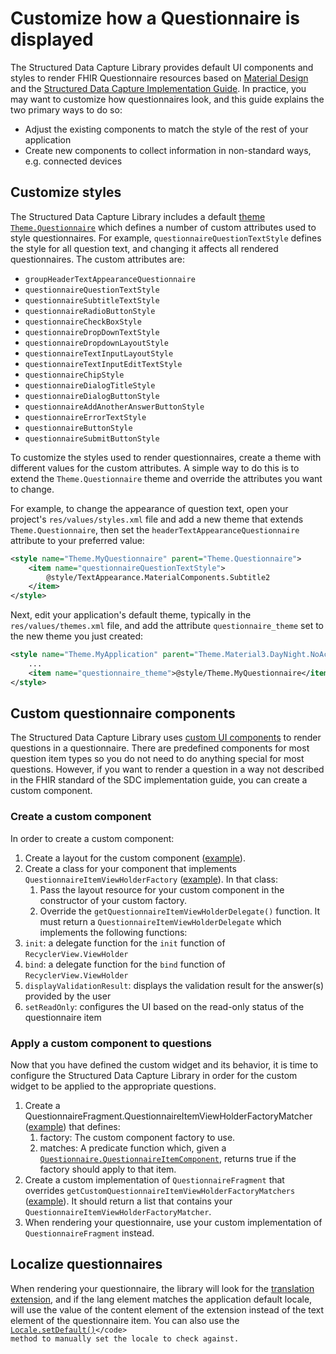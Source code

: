 # Customize how a Questionnaire is displayed

The Structured Data Capture Library provides default UI components and styles to
render FHIR Questionnaire resources based on
[Material Design](https://material.io/design) and the
[Structured Data Capture Implementation Guide](https://build.fhir.org/ig/HL7/sdc/).
In practice, you may want to customize how questionnaires look, and this guide
explains the two primary ways to do so:

* Adjust the existing components to match the style of the rest of your
    application
* Create new components to collect information in non-standard ways, e.g.
    connected devices

## Customize styles

The Structured Data Capture Library includes a default
[theme](https://developer.android.com/guide/topics/ui/look-and-feel/themes)
[`Theme.Questionnaire`](https://github.com/google/android-fhir/blob/master/datacapture/src/main/res/values/styles.xml#L36)
which defines a number of custom attributes used to style questionnaires. For
example, `questionnaireQuestionTextStyle` defines the style for all question
text, and changing it affects all rendered questionnaires. The custom attributes
are:

* `groupHeaderTextAppearanceQuestionnaire`
* `questionnaireQuestionTextStyle`
* `questionnaireSubtitleTextStyle`
* `questionnaireRadioButtonStyle`
* `questionnaireCheckBoxStyle`
* `questionnaireDropDownTextStyle`
* `questionnaireDropdownLayoutStyle`
* `questionnaireTextInputLayoutStyle`
* `questionnaireTextInputEditTextStyle`
* `questionnaireChipStyle`
* `questionnaireDialogTitleStyle`
* `questionnaireDialogButtonStyle`
* `questionnaireAddAnotherAnswerButtonStyle`
* `questionnaireErrorTextStyle`
* `questionnaireButtonStyle`
* `questionnaireSubmitButtonStyle`

To customize the styles used to render questionnaires, create a theme with
different values for the custom attributes. A simple way to do this is to extend
the `Theme.Questionnaire` theme and override the attributes you want to change.

For example, to change the appearance of question text, open your project's
`res/values/styles.xml` file and add a new theme that extends
`Theme.Questionnaire`, then set the `headerTextAppearanceQuestionnaire`
attribute to your preferred value:

```xml
<style name="Theme.MyQuestionnaire" parent="Theme.Questionnaire">
    <item name="questionnaireQuestionTextStyle">
        @style/TextAppearance.MaterialComponents.Subtitle2
    </item>
</style>
```

Next, edit your application's default theme, typically in the
`res/values/themes.xml` file, and add the attribute `questionnaire_theme` set to
the new theme you just created:

```xml
<style name="Theme.MyApplication" parent="Theme.Material3.DayNight.NoActionBar">
    ...
    <item name="questionnaire_theme">@style/Theme.MyQuestionnaire</item>
</style>
```

## Custom questionnaire components

The Structured Data Capture Library uses
[custom UI components](https://github.com/google/android-fhir/tree/master/datacapture/src/main/java/com/google/android/fhir/datacapture/views)
to render questions in a questionnaire. There are predefined components for most
question item types so you do not need to do anything special for most
questions. However, if you want to render a question in a way not described in
the FHIR standard of the SDC implementation guide, you can create a custom
component.

### Create a custom component

In order to create a custom component:

1. Create a layout for the custom component
    ([example](https://github.com/google/android-fhir/blob/master/catalog/src/main/res/layout/custom_number_picker_layout.xml)).
2. Create a class for your component that implements
    `QuestionnaireItemViewHolderFactory`
    ([example](https://github.com/google/android-fhir/blob/master/catalog/src/main/java/com/google/android/fhir/catalog/CustomNumberPickerFactory.kt)).
    In that class:
    1. Pass the layout resource for your custom component in the constructor of
        your custom factory.
    2. Override the `getQuestionnaireItemViewHolderDelegate()` function. It
        must return a `QuestionnaireItemViewHolderDelegate` which implements the
        following functions:
3. `init`: a delegate function for the `init` function of
    `RecyclerView.ViewHolder`
4. `bind`: a delegate function for the `bind` function of
    `RecyclerView.ViewHolder`
5. `displayValidationResult`: displays the validation result for the answer(s)
    provided by the user
6. `setReadOnly`: configures the UI based on the read-only status of the
    questionnaire item

### Apply a custom component to questions

Now that you have defined the custom widget and its behavior, it is time to
configure the Structured Data Capture Library in order for the custom widget to
be applied to the appropriate questions.

1. Create a QuestionnaireFragment.QuestionnaireItemViewHolderFactoryMatcher
    ([example](https://github.com/google/android-fhir/blob/master/catalog/src/main/java/com/google/android/fhir/catalog/CustomQuestionnaireFragment.kt#L26))
    that defines:
    1. factory: The custom component factory to use.
    2. matches: A predicate function which, given a
    [`Questionnaire.QuestionnaireItemComponent`](https://hapifhir.io/hapi-fhir/apidocs/hapi-fhir-structures-r4/org/hl7/fhir/r4/model/Questionnaire.QuestionnaireItemComponent.html),
    returns true if the factory should apply to that item.
2. Create a custom implementation of `QuestionnaireFragment` that
    overrides `getCustomQuestionnaireItemViewHolderFactoryMatchers`
    ([example](https://github.com/google/android-fhir/blob/master/catalog/src/main/java/com/google/android/fhir/catalog/CustomQuestionnaireFragment.kt#L22)).
    It should return a list that contains your
    `QuestionnaireItemViewHolderFactoryMatcher`.
3. When rendering your questionnaire, use your custom implementation of
    <code>QuestionnaireFragment</code> instead.

## Localize questionnaires

When rendering your questionnaire, the library will look for the
[translation extension](http://hl7.org/fhir/extension-translation.html), and if
the lang element matches the application default locale, will use the value of
the content element of the extension instead of the text element of the
questionnaire item. You can also use the
<code>[Locale.setDefault()](https://developer.android.com/reference/java/util/Locale#setDefault\(java.util.Locale\))</code>
method to manually set the locale to check against.
